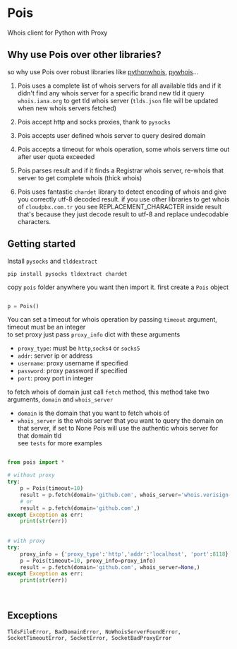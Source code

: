 # Pois
Whois client for Python with Proxy


## Why use Pois over other libraries?


so why use Pois over robust libraries like [pythonwhois](https://github.com/joepie91/python-whois), [pywhois](https://bitbucket.org/richardpenman/pywhois)...


1. Pois uses a complete list of whois servers for all available tlds and if it didn't find any whois server for a specific brand new tld
 it query `whois.iana.org` to get tld whois server (`tlds.json` file will be updated when new whois servers fetched)

2. Pois accept http and socks proxies, thank to `pysocks`

3. Pois accepts user defined whois server to query desired domain

4. Pois accepts a timeout for whois operation, some whois servers time out after user quota exceeded

5. Pois parses result and if it finds a Registrar whois server, re-whois that server to get complete whois (thick whois)

6. Pois uses fantastic `chardet` library to detect encoding of whois and give you correctly utf-8 decoded result. if you use other libraries
to get whois of `cloudpbx.com.tr` you see REPLACEMENT_CHARACTER inside result that's because they just decode result to utf-8 and replace
undecodable characters.


## Getting started

Install `pysocks` and `tlddextract` <br>
```
pip install pysocks tldextract chardet
```

copy `pois` folder anywhere you want then import it.
first create a `Pois` object

```python

p = Pois()

```

You can set a timeout for whois operation by passing `timeout` argument, timeout must be an integer <br>
to set proxy just pass `proxy_info` dict with these arguments<br>

- `proxy_type`: must be `http`,`socks4` or `socks5`<br>
- `addr`: server ip or address<br>
- `username`: proxy username if specified<br>
- `password`: proxy password if specified<br>
- `port`: proxy port in integer<br>

to fetch whois of  domain just call `fetch` method, this method take two arguments, `domain` and `whois_server`
- `domain` is the domain that you want to fetch whois of<br>
- `whois_server` is the whois server that you want to query the domain on that server, if set to None Pois will use
the authentic whois server for that domain tld<br>
see `tests` for more examples

```python

from pois import *

# without proxy
try:
    p = Pois(timeout=10)
    result = p.fetch(domain='github.com', whois_server='whois.verisign-grs.com')
    # or
    result = p.fetch(domain='github.com',)
except Exception as err:
    print(str(err))
    
    
# with proxy
try:
    proxy_info = {'proxy_type':'http','addr':'localhost', 'port':8118}
    p = Pois(timeout=10, proxy_info=proxy_info)
    result = p.fetch(domain='github.com', whois_server=None,)
except Exception as err:
    print(str(err))
    
    
```


## Exceptions


```
TldsFileError, BadDomainError, NoWhoisServerFoundError, SocketTimeoutError, SocketError, SocketBadProxyError

```






